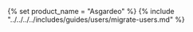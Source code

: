 {% set product_name = "Asgardeo" %}
{% include "../../../../includes/guides/users/migrate-users.md" %}